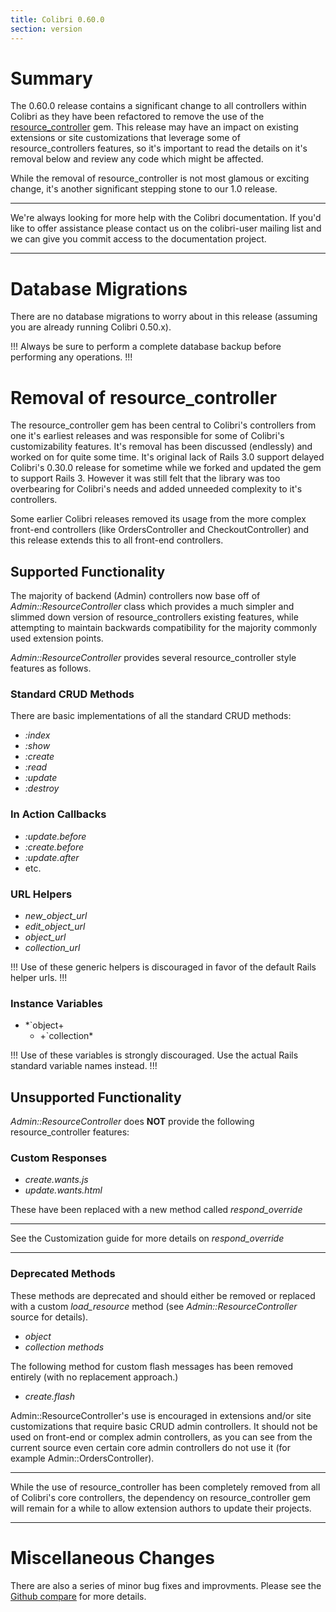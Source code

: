 ```yaml
---
title: Colibri 0.60.0
section: version
---
```


# Summary

The 0.60.0 release contains a significant change to all controllers
within Colibri as they have been refactored to remove the use of the
[resource_controller](https://github.com/jamesgolick/resource_controller)
gem. This release may have an impact on existing extensions or site
customizations that leverage some of resource_controllers features, so
it's important to read the details on it's removal below and review any
code which might be affected.

While the removal of resource_controller is not most glamous or
exciting change, it's another significant stepping stone to our 1.0
release.

***
We're always looking for more help with the Colibri documentation.
If you'd like to offer assistance please contact us on the colibri-user
mailing list and we can give you commit access to the
documentation project.
***

# Database Migrations

There are no database migrations to worry about in this release
(assuming you are already running Colibri 0.50.x).

!!!
Always be sure to perform a complete database backup before
performing any operations.
!!!

# Removal of resource_controller

The resource_controller gem has been central to Colibri's controllers
from one it's earliest releases and was responsible for some of Colibri's
customizability features. It's removal has been discussed (endlessly)
and worked on for quite some time. It's original lack of Rails 3.0
support delayed Colibri's 0.30.0 release for sometime while we forked and
updated the gem to support Rails 3. However it was still felt that the
library was too overbearing for Colibri's needs and added unneeded
complexity to it's controllers.

Some earlier Colibri releases removed its usage from the more complex
front-end controllers (like OrdersController and CheckoutController) and
this release extends this to all front-end controllers.

## Supported Functionality

The majority of backend (Admin) controllers now base off of
*Admin::ResourceController* class which provides a much simpler and
slimmed down version of resource_controllers existing features, while
attempting to maintain backwards compatibility for the majority commonly
used extension points.

*Admin::ResourceController* provides several resource_controller style
features as follows.

### Standard CRUD Methods

There are basic implementations of all the standard CRUD methods:

-   *:index*
-   *:show*
-   *:create*
-   *:read*
-   *:update*
-   *:destroy*

### In Action Callbacks

-   *:update.before*
-   *:create.before*
-   *:update.after*
-   etc.

### URL Helpers

-   *new_object_url*
-   *edit_object_url*
-   *object_url*
-   *collection_url*

!!!
Use of these generic helpers is discouraged in favor of the
default Rails helper urls.
!!!

### Instance Variables

-   *`object+
    * +`collection*

!!!
Use of these variables is strongly discouraged. Use the actual
Rails standard variable names instead.
!!!

## Unsupported Functionality

*Admin::ResourceController* does **NOT** provide the following
resource_controller features:

### Custom Responses

-   *create.wants.js*
-   *update.wants.html*

These have been replaced with a new method called *respond_override*

***
See the Customization guide for more details
on *respond_override*
***

### Deprecated Methods

These methods are deprecated and should either be removed or replaced
with a custom *load_resource* method (see *Admin::ResourceController*
source for details).

-   *object*
-   *collection methods*

The following method for custom flash messages has been removed entirely
(with no replacement approach.)

-   *create.flash*

Admin::ResourceController's use is encouraged in extensions and/or site
customizations that require basic CRUD admin controllers. It should not
be used on front-end or complex admin controllers, as you can see from
the current source even certain core admin controllers do not use it
(for example Admin::OrdersController).

***
While the use of resource_controller has been completely removed
from all of Colibri's core controllers, the dependency on
resource_controller gem will remain for a while to allow extension
authors to update their projects.
***

# Miscellaneous Changes

There are also a series of minor bug fixes and improvments. Please see
the [Github
compare](https://github.com/colibri/colibri/compare/v0.50.2...v0.60.0) for
more details.
